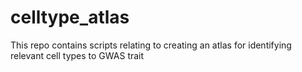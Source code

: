 # celltype_atlas
This repo contains scripts relating to creating an atlas for identifying relevant cell types to GWAS trait
